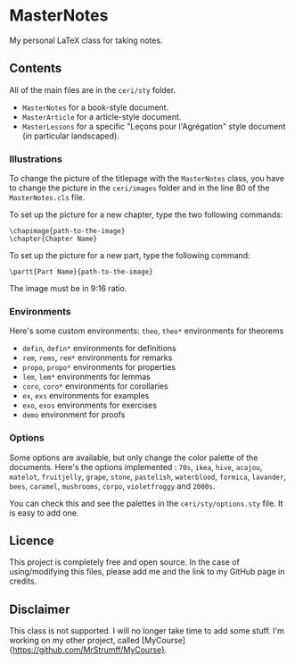 # MasterNotes
 My personal LaTeX class for taking notes.

## Contents

All of the main files are in the `ceri/sty` folder.
- `MasterNotes` for a book-style document.
- `MasterArticle` for a article-style document.
- `MasterLessons` for a specific "Leçons pour l'Agrégation" style document (in particular landscaped).

### Illustrations

To change the picture of the titlepage with the `MasterNotes` class, you have to change the picture in the `ceri/images` folder and in the line 80 of the `MasterNotes.cls` file.

To set up the picture for a new chapter, type the two following commands:
```
\chapimage{path-to-the-image}
\chapter{Chapter Name}
```

To set up the picture for a new part, type the following command:
```
\partt{Part Name}{path-to-the-image}
```
The image must be in 9:16 ratio.

### Environments

Here's some custom environments:
 `theo`, `theo*` environments for theorems
- `defin`, `defin*` environments for definitions
- `rem`, `rems`, `rem*` environments for remarks
- `propo`, `propo*` environments for properties
- `lem`, `lem*` environments for lemmas
- `coro`, `coro*` environments for corollaries
- `ex`, `exs` environments for examples
- `exo`, `exos` environments for exercises
- `demo` environment for proofs

### Options

Some options are available, but only change the color palette of the documents. Here's the options implemented : `70s`, `ikea`, `hive`, `acajou`, `matelot`, `fruitjelly`, `grape`, `stone`, `pastelish`, `waterblood`, `formica`, `lavander`, `bees`, `caramel`, `mushrooms`, `corpo`, `violetfroggy` and `2000s`.

You can check this and see the palettes in the `ceri/sty/options.sty` file. It is easy to add one.

## Licence

This project is completely free and open source. In the case of using/modifying this files, please add me and the link to my GitHub page in credits.

## Disclaimer

This class is not supported. I will no longer take time to add some stuff. I'm working on my other project, called [MyCourse]{https://github.com/MrStrumff/MyCourse}. 
